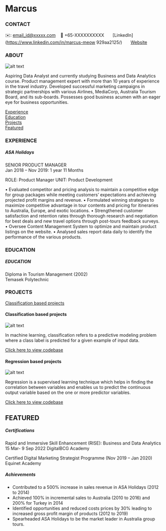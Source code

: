 # Marcus
<!-- CONTACT Section Starts -->
### CONTACT

<!-- Add your details -->
✉️: email_id@xxxxx.com 
&nbsp;&nbsp; 📲 +65-XXXXXXXXXX
&nbsp;&nbsp;&nbsp;&nbsp;&nbsp; [LinkedIn](https://www.linkedin.com/in/marcus-meow 929aa2125/) 
&nbsp;&nbsp;&nbsp;&nbsp;&nbsp; [Website](https://datasciencestunt.com/)
<!-- CONTACT Section Ends -->

<!-- ABOUT Section Starts -->
### ABOUT
<!-- Add link to your picture -->

![alt text](https://user-images.githubusercontent.com/106577400/173318544-a6e05c5d-4566-42db-9fa1-f3540ad22a64.png)


<!-- Add your details -->

Aspiring Data Analyst and currently studying Business and Data Analytics course. Product management expert with more than 10 years of experience in the travel industry. Developed successful marketing campaigns in strategic partnerships with various Airlines, MediaCorp, Australia Tourism Board, and its sub-boards. Possesses good business acumen with an eager eye for business opportunities.

<!-- Add link to the sections -->
[Experience](#experience) <br>
[Education](#education) <br>
[Projects](#projects) <br>
[Featured](#featured) <br> 

<!-- ABOUT Section Ends -->

<!-- EXPERIENCE Section Starts -->
### EXPERIENCE
<!-- Add your details -->
##### ASA Holidays
SENIOR PRODUCT MANAGER <br>
Jan 2018 – Nov 2019: 1 year 11 Months

ROLE: Product Manager
UNIT: Product Development

•	Evaluated competitor and pricing analysis to maintain a competitive edge for group packages while meeting customers’ expectations and achieving projected profit margins and revenue. 
•	Formulated winning strategies to maximize competitive advantage in tour contents and pricing for itineraries to Australia, Europe, and exotic locations.
•	Strengthened customer satisfaction and retention rates through thorough research and negotiation for best deals and new travel options through post-tours feedback surveys.
•	Oversee Content Management System to optimize and maintain product listings on the website.
•	Analysed sales report data daily to identify the performance of the various products.


<!-- EXPERIENCE Section Ends -->

<!-- EDUCATION Section Starts -->
### EDUCATION
<!-- Add your details -->
##### EDUCATION

Diploma in Tourism Management (2002)                
Temasek Polytechnic

<!-- EDUCATION Section Ends -->

<!-- PROJECTS Section Starts -->
### PROJECTS
<!-- Add your details -->

[Classification based projects](#classification-based-projects) <br>


<!-- Add your details -->

#### Classification based projects
![alt text](https://raw.githubusercontent.com/krvishwesh54/Kumar-Vishwesh/main/images/Classification.png)

In machine learning, classification refers to a predictive modeling problem where a class label is predicted for a given example of input data.

[Click here to view codebase](https://github.com/krvishwesh54/DataScience_DeepLearning_MachineLearning/tree/master/Classification)

#### Regression based projects
![alt text](https://raw.githubusercontent.com/krvishwesh54/Kumar-Vishwesh/main/images/Regression.jpg)

Regression is a supervised learning technique which helps in finding the correlation between variables and enables us to predict the continuous output variable based on the one or more predictor variables.

[Click here to view codebase](https://github.com/krvishwesh54/DataScience_DeepLearning_MachineLearning/tree/master/Regression)

<!-- PROJECTS Section Ends -->

<!-- FEATURED Section Starts -->
## FEATURED
<!-- Add your details -->
##### Certifications
Rapid and Immersive Skill Enhancement (RISE): Business and Data Analytics 15 Mar- 9 Sep 2022
DigitalBCG Academy

Certified Digital Marketing Strategist Programme (Nov 2019 – Jan 2020)
Equinet Academy 


##### Achievements
- Contributed to a 500% increase in sales revenue in ASA Holidays (2012 to 2014)
- Achieved 100% in incremental sales to Australia (2010 to 2016) and 200% for Turkey in 2014
- Identified opportunities and reduced costs prices by 30% leading to increased gross profit margin 
  of products (2012 to 2019)
- Spearheaded ASA Holidays to be the market leader in Australia group tours.

<!-- FEATURED Section Ends -->
